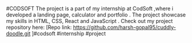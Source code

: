 #CODSOFT
The project is a part of my internship at CodSoft ,where i developed a landing page, calculator and portfolio . The project showcase my skills in HTML, CSS, React and JavaScript . Check out my project repository here: [Repo link: https://github.com/harsh-gopal95/cuddly-doodle.git ]#codsoft #internship #project 
